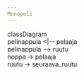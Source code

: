 ```yaml
---
Monopoli
---
```

classDiagram  
    pelinappula <|-- pelaaja  
    pelinappula --> ruutu  
    noppa -> pelaaja  
    ruutu -> seuraava_ruutu  
